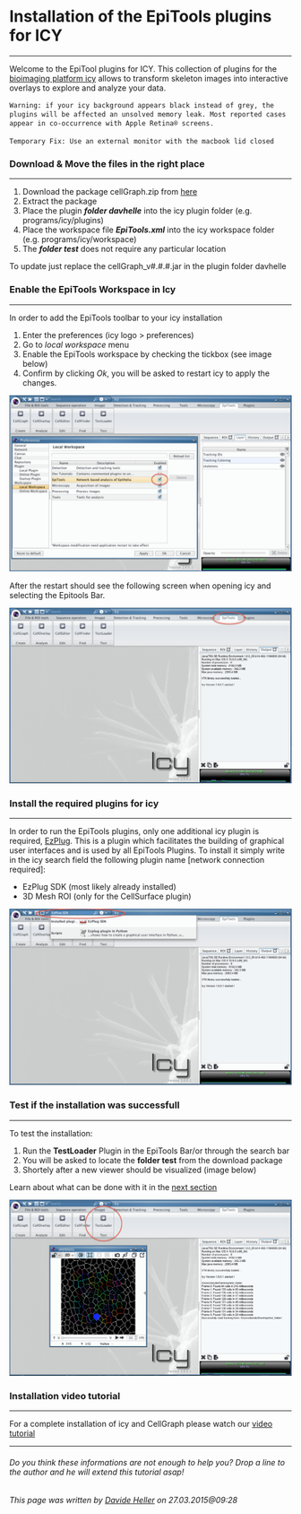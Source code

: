 # Installation of the EpiTools plugins for ICY
---

Welcome to the EpiTool plugins for ICY. This collection of plugins for the <a href="http://icy.bioimageanalysis.org" target="_blank">bioimaging platform icy</a> allows to transform skeleton images into interactive overlays to explore and analyze your data. 

	Warning: if your icy background appears black instead of grey, the plugins will be affected an unsolved memory leak. Most reported cases appear in co-occurrence with Apple Retina® screens.
	
	Temporary Fix: Use an external monitor with the macbook lid closed   

### Download & Move the files in the right place
---

1. Download the package cellGraph.zip from [here](https://github.com/epitools/epitools-icy/releases)
2. Extract the package
3. Place the plugin **_folder davhelle_** into the icy plugin folder (e.g. programs/icy/plugins)
4. Place the workspace file **_EpiTools.xml_** into the icy workspace folder (e.g. programs/icy/workspace)
5. The **_folder test_** does not require any particular location

To update just replace the cellGraph_v#.#.#.jar in the plugin folder davhelle

### Enable the EpiTools Workspace in Icy
---

In order to add the EpiTools toolbar to your icy installation

1. Enter the preferences (icy logo > preferences) 
2. Go to _local workspace_ menu 
3. Enable the EpiTools workspace by checking the tickbox (see image below)
4. Confirm by clicking _Ok_, you will be asked to restart icy to apply the changes.

![Icy EpiTool's Bar](../Images/icy/workspace_preferences.png)

After the restart should see the following screen when opening icy and selecting the Epitools Bar.

![Icy EpiTool's Bar](../Images/icy/epitools_toolbar.png)

### Install the required plugins for icy
---

In order to run the EpiTools plugins, only one additional icy plugin is required, [EzPlug](http://icy.bioimageanalysis.org/plugin/EzPlug_SDK). This is a plugin which facilitates the building of graphical user interfaces and is used by all EpiTools Plugins. To install it simply write in the icy search field the following plugin name [network connection required]:

* EzPlug SDK (most likely already installed)
* 3D Mesh ROI (only for the CellSurface plugin)

![Icy Search Bar](../Images/icy/plugin_installation.png)

### Test if the installation was successfull
---
To test the installation:

1. Run the **TestLoader** Plugin in the EpiTools Bar/or through the search bar
2. You will be asked to locate the **folder test** from the download package
3. Shortely after a new viewer should be visualized (image below)
 
Learn about what can be done with it in the [next section](../01_CellOverlay)

![Test Loader Result](../Images/icy/test_plugin.png) 


### Installation video tutorial
---

For a complete installation of icy and CellGraph please watch our [video tutorial](https://www.dropbox.com/s/ajfhqeetxanw0l5/01_Plugin_installation.mov?dl=0)

---
######  Do you think these informations are not enough to help you? Drop a line to the author and he will extend this tutorial asap!

###### This page was written by [Davide Heller](mailto:davide.heller@imls.uzh.ch) on 27.03.2015@09:28



<script>
  (function(i,s,o,g,r,a,m){i['GoogleAnalyticsObject']=r;i[r]=i[r]||function(){
  (i[r].q=i[r].q||[]).push(arguments)},i[r].l=1*new Date();a=s.createElement(o),
  m=s.getElementsByTagName(o)[0];a.async=1;a.src=g;m.parentNode.insertBefore(a,m)
  })(window,document,'script','//www.google-analytics.com/analytics.js','ga');

  ga('create', 'UA-55332946-1', 'auto');
  ga('send', 'pageview');

</script>
